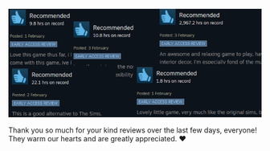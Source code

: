 ![](media/news/LovelyReviews.png)

Thank you so much for your kind reviews over the last few days, everyone! They warm our hearts and are greatly appreciated. ❤️
